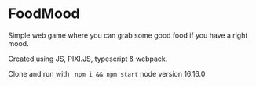 # FoodMood
Simple web game where you can grab some good food if you have a right mood.

Created using JS, PIXI.JS, typescript & webpack.

Clone and run with
``` npm i && npm start```
node version 16.16.0

